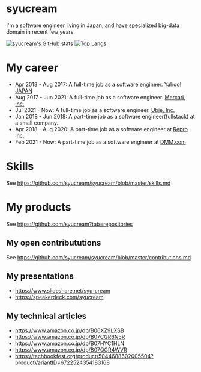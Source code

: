 # syucream

I'm a software engineer living in Japan, and have specialized big-data domain in recent few years.

[![syucream's GitHub stats](https://github-readme-stats.vercel.app/api?username=syucream&show_icons=true&count_private=true)](https://github.com/anuraghazra/github-readme-stats) 
[![Top Langs](https://github-readme-stats.vercel.app/api/top-langs/?username=syucream)](https://github.com/anuraghazra/github-readme-stats)


# My career

- Apr 2013 - Aug 2017: A full-time job as a software engineer. [Yahoo! JAPAN](https://about.yahoo.co.jp/)
- Aug 2017 - Jun 2021: A full-time job as a software engineer. [Mercari, Inc.](https://about.mercari.com/)
- Jul 2021 - Now: A full-time job as a software engineer. [Ubie, Inc.](https://ubie.life/)
- Jan 2018 - Jun 2018: A part-time job as a software engineer(fullstack) at a small company.
- Apr 2018 - Aug 2020: A part-time job as a software engineer at [Repro Inc.](https://repro.io/company/about/)
- Feb 2021 - Now: A part-time job as a software engineer at [DMM.com](https://dmm-corp.com/)

# Skills

See https://github.com/syucream/syucream/blob/master/skills.md

# My products

See https://github.com/syucream?tab=repositories

## My open contribututions

See https://github.com/syucream/syucream/blob/master/contributions.md

## My presentations

- https://www.slideshare.net/syu_cream
- https://speakerdeck.com/syucream

## My technical articles

- https://www.amazon.co.jp/dp/B06XZ9LXSB
- https://www.amazon.co.jp/dp/B07CGR6N5R
- https://www.amazon.co.jp/dp/B07HYC1HLN
- https://www.amazon.co.jp/dp/B07QGR4WVR
- https://techbookfest.org/product/5044688602005504?productVariantID=6722524354183168
